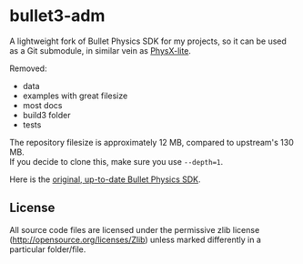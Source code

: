 # bullet3-adm

A lightweight fork of Bullet Physics SDK for my projects, so it can be used as a Git submodule, in similar vein as [PhysX-lite](https://github.com/Admer456/PhysX-lite).  

Removed:
- data
- examples with great filesize
- most docs
- build3 folder
- tests

The repository filesize is approximately 12 MB, compared to upstream's 130 MB.  
If you decide to clone this, make sure you use `--depth=1`.

Here is the [original, up-to-date Bullet Physics SDK](https://github.com/erwincoumans/bullet3).

## License

All source code files are licensed under the permissive zlib license
(http://opensource.org/licenses/Zlib) unless marked differently in a particular folder/file.
